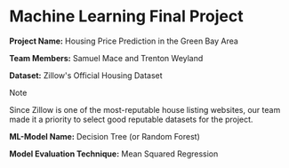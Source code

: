 # Machine Learning Final Project

**Project Name:** Housing Price Prediction in the Green Bay Area

**Team Members:** Samuel Mace and Trenton Weyland

**Dataset:** Zillow's Official Housing Dataset

> [!NOTE]
> Since Zillow is one of the most-reputable house listing websites, our team made it a priority to select good reputable datasets for the project.

**ML-Model Name:** Decision Tree (or Random Forest)

**Model Evaluation Technique:** Mean Squared Regression
